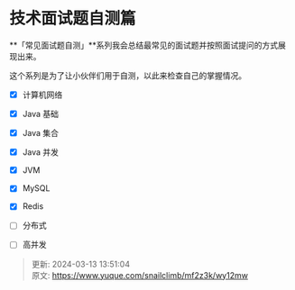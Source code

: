 # 技术面试题自测篇

**「常见面试题自测」**系列我会总结最常见的面试题并按照面试提问的方式展现出来。



这个系列是为了让小伙伴们用于自测，以此来检查自己的掌握情况。



- [x] 计算机网络
- [x] Java 基础
- [x] Java 集合
- [x] Java 并发
- [x] JVM
- [x] MySQL
- [x] Redis
- [ ] 分布式
- [ ] 高并发



> 更新: 2024-03-13 13:51:04  
> 原文: <https://www.yuque.com/snailclimb/mf2z3k/wy12mw>